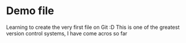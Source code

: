 # Demo file

Learning to create the very first file on Git :D
This is one of the greatest version control systems, I have come acros so far
